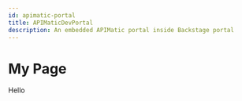 ```yaml
---
id: apimatic-portal
title: APIMaticDevPortal
description: An embedded APIMatic portal inside Backstage portal
---
```

# My Page
<html>

<head>
    <title>Script Example</title>
</head>

<body>
Hello
<script type="text/javascript">
        var script = document.createElement("script");
        script.src = "https://dxjs.apimatic.io/v7/static/js/portal.v7.js";
        script.onload = function () {
            APIMaticDevPortal.show(
                {
                    "container": "apimatic-widget",
                    "portalStyle": "default",
                    "codegenApiRoutes": {
                        "docsgen": "/api/api-entities/ln98CSRcOrWLBmoGaSUd3SFncnDLmtarapFtUmuvOmlTtIGJujEr7oiOWrKK2dxr/portal-artifacts/docs/generated-file?template={template}",
                        "codegen": "/api/api-entities/ln98CSRcOrWLBmoGaSUd3SFncnDLmtarapFtUmuvOmlTtIGJujEr7oiOWrKK2dxr/portal-artifacts/sdks/generated-file?template={template}",
                        "transform": "/api/api-entities/ln98CSRcOrWLBmoGaSUd3SFncnDLmtarapFtUmuvOmlTtIGJujEr7oiOWrKK2dxr/portal-artifacts/specs/generated-file?format={format}",
                        "apiProxy": "https://proxy.apimatic.io/api/proxy"
                    },
                    "apiKey": "PkUYNyvjYA7DfFBwoKTjTCwsVnrOIK-lDCaWXD03XrRRL2KJRERL2XVD_IP7B0x12qBuw88Xg_I6p7F03-9NQQ**",
                    "baseUrl": "https://www.apimatic.io",
                    "enableExport": true,
                    "renameHttpToRest": false,
                    "enableConsoleCalls": true,
                    "useProxyForConsoleCalls": true,
                    "initialPlatform": "http_curl_v1",
                    "languageSettings": {
                        "http_curl_v1": {
                            "disableSdkDownload": true
                        },
                        "cs_net_standard_lib": {
                            "disableSdkDownload": false,
                            "sdkDownloadLink": ""
                        },
                        "java_eclipse_jre_lib": {
                            "disableSdkDownload": false,
                            "sdkDownloadLink": ""
                        },
                        "php_generic_lib_v2": {
                            "disableSdkDownload": false,
                            "sdkDownloadLink": ""
                        },
                        "python_generic_lib": {
                            "disableSdkDownload": false,
                            "sdkDownloadLink": ""
                        },
                        "ruby_generic_lib": {
                            "disableSdkDownload": false,
                            "sdkDownloadLink": ""
                        },
                        "ts_generic_lib": {
                            "disableSdkDownload": false,
                            "sdkDownloadLink": ""
                        },
                        "go_generic_lib": {
                            "disableSdkDownload": false,
                            "sdkDownloadLink": ""
                        }
                    },
                    "allowedExportFormats": [
                        "postman10",
                        "postman20",
                        "openapi31json",
                        "openapi31yaml",
                        "openapi3json",
                        "openapi3yaml",
                        "swagger20",
                        "swaggeryaml",
                        "swagger10",
                        "raml",
                        "raml10",
                        "apiblueprint",
                        "wadl2009",
                        "apimatic",
                        "wsdl",
                        "insomnia",
                        "insomniayaml"
                    ],
                    "themeOverrides": {
                        "themeType": "cool",
                        "palette": {
                            "primaryColor": "#0c7ff2",
                            "linkColor": "#00C7D4"
                        },
                        "fontSource": [],
                        "cssStyles": {
                            "headings": {
                                "fontFamily": "'Rubik', sans-serif",
                                "h1": {
                                    "fontFamily": "'Rubik', sans-serif",
                                    "fontSize": "27px",
                                    "fontWeight": "500",
                                    "fontStyle": "normal",
                                    "lineHeight": "1.3"
                                },
                                "h2": {
                                    "fontFamily": "'Rubik', sans-serif",
                                    "fontSize": "24px",
                                    "fontWeight": "500",
                                    "fontStyle": "normal",
                                    "lineHeight": "1.3"
                                },
                                "h3": {
                                    "fontFamily": "'Rubik', sans-serif",
                                    "fontSize": "21.36px",
                                    "fontWeight": "500",
                                    "fontStyle": "normal",
                                    "lineHeight": "1.3"
                                },
                                "h4": {
                                    "fontFamily": "'Rubik', sans-serif",
                                    "fontSize": "18px",
                                    "fontWeight": "500",
                                    "fontStyle": "normal",
                                    "lineHeight": "1.3"
                                },
                                "h5": {
                                    "fontFamily": "'Rubik', sans-serif",
                                    "fontSize": "16px",
                                    "fontWeight": "500",
                                    "fontStyle": "normal",
                                    "lineHeight": "1.3"
                                },
                                "h6": {
                                    "fontFamily": "'Rubik', sans-serif",
                                    "fontSize": "15px",
                                    "fontWeight": "500",
                                    "fontStyle": "normal",
                                    "lineHeight": "1.3"
                                }
                            },
                            "body": {
                                "fontFamily": "'Rubik', sans-serif",
                                "text1": {
                                    "fontFamily": "'Rubik', sans-serif",
                                    "fontSize": "15px",
                                    "fontWeight": "400",
                                    "fontStyle": "normal",
                                    "lineHeight": "1.75"
                                },
                                "text2": {
                                    "fontFamily": "'Rubik', sans-serif",
                                    "fontSize": "13.33px",
                                    "fontWeight": "400",
                                    "fontStyle": "normal",
                                    "lineHeight": "1.75"
                                },
                                "text3": {
                                    "fontFamily": "'Rubik', sans-serif",
                                    "fontSize": "11.85px",
                                    "fontWeight": "400",
                                    "fontStyle": "normal",
                                    "lineHeight": "1.75"
                                }
                            },
                            "code": {
                                "fontFamily": "Courier Prime, monospace",
                                "blockCode": {
                                    "fontFamily": "Courier Prime, monospace",
                                    "fontSize": "15px",
                                    "fontWeight": "400",
                                    "fontStyle": "normal",
                                    "lineHeight": "1.75"
                                },
                                "inlineCode": {
                                    "fontFamily": "Courier Prime, monospace",
                                    "fontSize": "15px",
                                    "fontWeight": "400",
                                    "fontStyle": "normal",
                                    "lineHeight": "1.75"
                                }
                            }
                        }
                    }
                }
            );
        };
        document.getElementsByTagName("head")[0].appendChild(script);
</script>

<div id="apimatic-widget" style="height: 100vh; width: 100%;">
</div>

</body>

</html>
